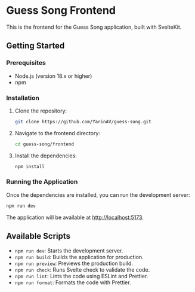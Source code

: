 # Guess Song Frontend

This is the frontend for the Guess Song application, built with SvelteKit.

## Getting Started

### Prerequisites

- Node.js (version 18.x or higher)
- npm

### Installation

1.  Clone the repository:
    ```bash
    git clone https://github.com/YarinAV/guess-song.git
    ```
2.  Navigate to the frontend directory:
    ```bash
    cd guess-song/frontend
    ```
3.  Install the dependencies:
    ```bash
    npm install
    ```

### Running the Application

Once the dependencies are installed, you can run the development server:

```bash
npm run dev
```

The application will be available at [http://localhost:5173](http://localhost:5173).

## Available Scripts

-   `npm run dev`: Starts the development server.
-   `npm run build`: Builds the application for production.
-   `npm run preview`: Previews the production build.
-   `npm run check`: Runs Svelte check to validate the code.
-   `npm run lint`: Lints the code using ESLint and Prettier.
-   `npm run format`: Formats the code with Prettier.